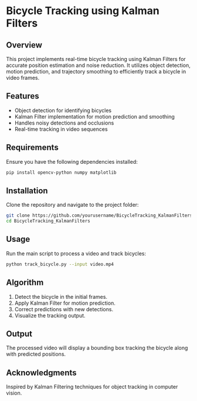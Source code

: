 # Bicycle Tracking using Kalman Filters

## Overview
This project implements real-time bicycle tracking using Kalman Filters for accurate position estimation and noise reduction. It utilizes object detection, motion prediction, and trajectory smoothing to efficiently track a bicycle in video frames.

## Features
- Object detection for identifying bicycles
- Kalman Filter implementation for motion prediction and smoothing
- Handles noisy detections and occlusions
- Real-time tracking in video sequences

## Requirements
Ensure you have the following dependencies installed:
```bash
pip install opencv-python numpy matplotlib
```

## Installation
Clone the repository and navigate to the project folder:
```bash
git clone https://github.com/yourusername/BicycleTracking_KalmanFilters.git
cd BicycleTracking_KalmanFilters
```

## Usage
Run the main script to process a video and track bicycles:
```bash
python track_bicycle.py --input video.mp4
```

## Algorithm
1. Detect the bicycle in the initial frames.
2. Apply Kalman Filter for motion prediction.
3. Correct predictions with new detections.
4. Visualize the tracking output.

## Output
The processed video will display a bounding box tracking the bicycle along with predicted positions.


## Acknowledgments
Inspired by Kalman Filtering techniques for object tracking in computer vision.

